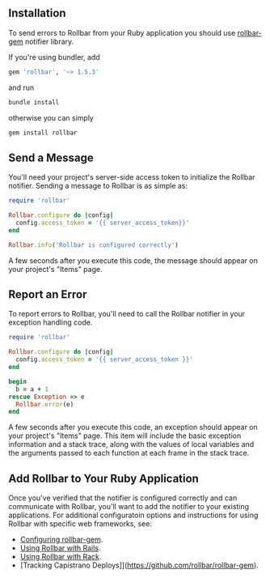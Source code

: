 ## Installation

To send errors to Rollbar from your Ruby application you should use 
[rollbar-gem](http://github.com/rollbar/rollbar-gem) notifier library.

If you're using bundler, add

```ruby
gem 'rollbar', '~> 1.5.3'
```

and run

```sh
bundle install
```

otherwise you can simply

```sh
gem install rollbar
```

## Send a Message

You'll need your project's server-side access token to initialize the Rollbar notifier. Sending
a message to Rollbar is as simple as:

```ruby
require 'rollbar'

Rollbar.configure do |config|
  config.access_token = '{{ server_access_token}}'
end

Rollbar.info('Rollbar is configured correctly')
```

A few seconds after you execute this code, the message should appear on your project's "Items" page.

## Report an Error

To report errors to Rollbar, you'll need to call the Rollbar notifier in your exception handling code.

```ruby
require 'rollbar'

Rollbar.configure do |config|
  config.access_token = '{{ server_access_token }}'
end

begin
  b = a + 1
rescue Exception => e
  Rollbar.error(e)
end
```
A few seconds after you execute this code, an exception should appear on your project's "Items" page.
This item will include the basic exception information and a stack trace, along with the values of
local variables and the arguments passed to each function at each frame in the stack trace.
## Add Rollbar to Your Ruby Application

Once you've verified that the notifier is configured correctly and can communicate with Rollbar, you'll
want to add the notifier to your existing applications. For additional configuratoin options and 
instructions for using Rollbar with specific web frameworks, see:

* [Configuring rollbar-gem](https://github.com/rollbar/rollbar-gem).
* [Using Rollbar with Rails](https://github.com/rollbar/rollbar-gem).
* [Using Rollbar with Rack](https://github.com/rollbar/rollbar-gem).
* [Tracking Capistrano Deploys]](https://github.com/rollbar/rollbar-gem).
